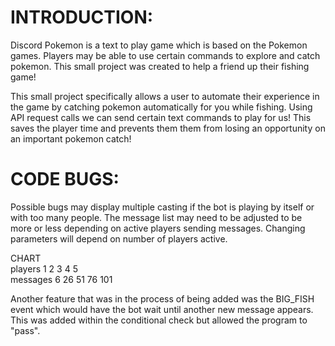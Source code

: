 # INTRODUCTION:

Discord Pokemon is a text to play game which is based on the Pokemon games. Players may be able to use certain commands to 
explore and catch pokemon. This small project was created to help a friend up their fishing game!

This small project specifically allows a user to automate their experience in the game by catching pokemon automatically
for you while fishing. Using API request calls we can send certain text commands to play for us! This saves the player time and prevents them
them from losing an opportunity on an important pokemon catch!


# CODE BUGS:

Possible bugs may display multiple casting if the bot is playing by itself or with too many people.
The message list may need to be adjusted to be more or less depending on active players sending messages.
Changing parameters will depend on number of players active.

CHART  
players   1  2  3  4  5  
messages  6 26 51 76 101


Another feature that was in the process of being added was the BIG_FISH event which would have the bot wait until another new message appears.
This was added within the conditional check but allowed the program to "pass".
